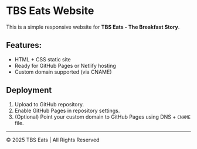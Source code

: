 # TBS Eats Website

This is a simple responsive website for **TBS Eats - The Breakfast Story**.

## Features:
- HTML + CSS static site
- Ready for GitHub Pages or Netlify hosting
- Custom domain supported (via CNAME)

## Deployment
1. Upload to GitHub repository.
2. Enable GitHub Pages in repository settings.
3. (Optional) Point your custom domain to GitHub Pages using DNS + `CNAME` file.

---
© 2025 TBS Eats | All Rights Reserved

